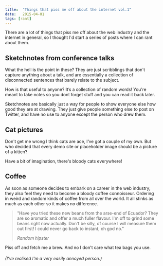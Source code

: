 ```yaml
---
title:  "Things that piss me off about the internet vol.1"
date:   2015-04-01
tags: [rant]
---
```

There are a lot of things that piss me off about the web industry and the internet in general, so I thought I'd start a series of posts where I can rant about them.

## Sketchnotes from conference talks
What the hell is the point in these? They are just scribblings that don't capture anything about a talk, and are essentially a collection of disconnected sentences that barely relate to the subject.

How is that useful to anyone? It’s a collection of random words! You're meant to take notes so you dont forget stuff and you can read it back later.

Sketchnotes are basically just a way for people to show everyone else how good they are at drawing. They just give people something else to post on Twitter, and have no use to anyone except the person who drew them.

## Cat pictures
Don't get me wrong I think cats are ace, I've got a couple of my own. But who decided that every demo site or placeholder image should be a picture of a kitten?

Have a bit of imagination, there's bloody cats everywhere!

## Coffee
As soon as someone decides to embark on a career in the web industry, they also feel they need to become a bloody coffee connoisseur. Ordering in weird and random kinds of coffee from all over the world. It all stinks as much as each other so it makes no difference.

>"Have you tried these new beans from the arse-end of Ecuador? They are so aromatic and offer a much fuller flavour. I'm off to grind some beans right now actually. Don't be silly, of course I will measure them out first! I could never go back to instant, oh god no."
>
>_Random hipster_

Piss off and fetch me a brew. And no I don\'t care what tea bags you use.

###### (I've realised I'm a very easily annoyed person.)
